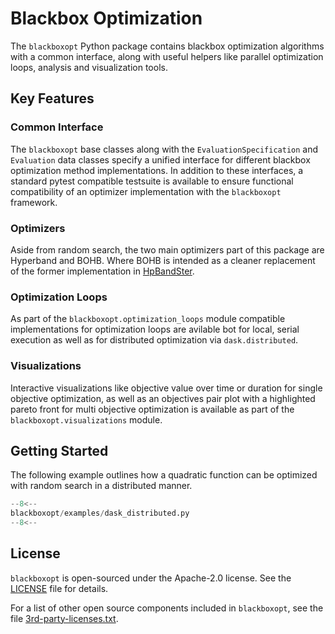 # Blackbox Optimization

The `blackboxopt` Python package contains blackbox optimization algorithms with a common
interface, along with useful helpers like parallel optimization loops, analysis and
visualization tools.

## Key Features

### Common Interface

The `blackboxopt` base classes along with the `EvaluationSpecification` and `Evaluation`
data classes specify a unified interface for different blackbox optimization method
implementations.
In addition to these interfaces, a standard pytest compatible testsuite is available
to ensure functional compatibility of an optimizer implementation with the `blackboxopt`
framework.

### Optimizers

Aside from random search, the two main optimizers part of this package are Hyperband and
BOHB. Where BOHB is intended as a cleaner replacement of the former implementation in
[HpBandSter](https://github.com/automl/HpBandSter).

### Optimization Loops

As part of the `blackboxopt.optimization_loops` module compatible implementations for
optimization loops are avilable bot for local, serial execution as well as for
distributed optimization via `dask.distributed`.

### Visualizations

Interactive visualizations like objective value over time or duration for single
objective optimization, as well as an objectives pair plot with a highlighted pareto
front for multi objective optimization is available as part of the
`blackboxopt.visualizations` module.

## Getting Started

The following example outlines how a quadratic function can be optimized with random
search in a distributed manner.

```python
--8<--
blackboxopt/examples/dask_distributed.py
--8<--
```

## License

`blackboxopt` is open-sourced under the Apache-2.0 license. See the [LICENSE](LICENSE)
file for details.

For a list of other open source components included in `blackboxopt`, see the file
[3rd-party-licenses.txt](https://github.com/boschresearch/blackboxopt/blob/main/3rd-party-licenses.txt).
